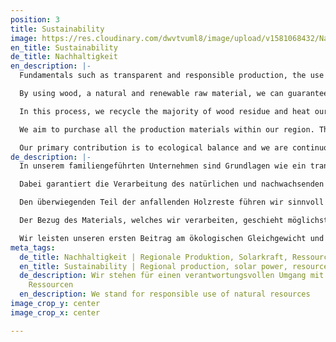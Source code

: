 ```yaml
---
position: 3
title: Sustainability
image: https://res.cloudinary.com/dwvtvuml8/image/upload/v1581068432/Nachhaltigkeit-Wald-Natur-Umwelt-Holz_pv33ia.jpg
en_title: Sustainability
de_title: Nachhaltigkeit
en_description: |-
  Fundamentals such as transparent and responsible production, the use of ecologically sourced materials, and fair working conditions are the core values of our family-run company. As a specialized manufacturer, we only develop custom-made and durable products with long-lasting materials. We actively stand against mass production and single-use products. Accordingly, we contribute to resource conversation and sustainable consumption.

  By using wood, a natural and renewable raw material, we can guarantee the responsible use of existing resources. Our processing standards, such as optimized cutting procedures, ensure maximum use of materials and therefore minimized waste in the production of our products.

  In this process, we recycle the majority of wood residue and heat our buildings and workshops with our in-house cogeneration unit. We generate our own solar power which enables us to operate our machines in a climate-neutral manner. As a result, we save approximately 25 tons of CO2-emissions per year.

  We aim to purchase all the production materials within our region. The elimination of intermediate transport saves additional packaging and resources. We consistently make our contribution resource preservation globally. In the past, we chose to promote the replanting of mangroves as a part of the REFORESTATION ([edenprojects.org] (https://www.edenproject.org)) with each product sold because this is where the need is greatest.

  Our primary contribution is to ecological balance and we are continuously striving toward a climate-neutral future.
de_description: |-
  In unserem familiengeführten Unternehmen sind Grundlagen wie ein transparenter und verantwortungsvoller Produktionsprozess, der Einsatz ökologisch vertretbarer Materialien und faire Arbeitsbedingungen fest verankert. Wir als spezialisierte Manufaktur entwickeln ausschließlich Maßanfertigungen mit einer enorm hohen Langlebigkeit und stehen mit unseren Produkten bewusst gegen Massenproduktion und Einwegprodukte. So leisten wir einen Beitrag zum Ressourcenerhalt und nachhaltigen Konsum.

  Dabei garantiert die Verarbeitung des natürlichen und nachwachsenden Rohstoffs Holz einen verantwortungsvollen Umgang mit den bestehenden Ressourcen. Unsere Verarbeitungsstandards, wie optimierte Verfahren für den Zuschnitt gewährleisten die maximale Materialnutzung und somit sehr wenig Verschnitt in der Produktion unserer Möbel.

  Den überwiegenden Teil der anfallenden Holzreste führen wir sinnvoll in einen Kreislauf zurück und heizen unsere Betriebsstätten mit dem hauseigenen Blockheizkraftwerk. Der eigens generierte, 100% ökologische, Solarstrom ermöglicht uns den klimaneutralen Betrieb unserer Maschinen, was in etwa einer CO2 Einsparung von 25 Tonnen CO2 im Jahr entspricht.

  Der Bezug des Materials, welches wir verarbeiten, geschieht möglichst regional. Der weitgehende Verzicht auf Transporte durch Zwischenhändler spart zusätzliche Umverpackungen und endliche Ressourcen. Auch global leisten wir ein Stück zum Erhalt der natürlichen Ressourcen Holz und haben uns daher dazu entschieden, mit jedem verkauften Produkt die Neupflanzung von Mangroven im Rahmen der REFORESTATION (edenprojects.org) voranzutreiben, da gerade hier der Bedarf am größten ist.

  Wir leisten unseren ersten Beitrag am ökologischen Gleichgewicht und sind kontinuierlich bestrebt in absehbarer Zukunft gänzlich klimaneutral zu agieren.
meta_tags:
  de_title: Nachhaltigkeit | Regionale Produktion, Solarkraft, Ressourcensparend
  en_title: Sustainability | Regional production, solar power, resource saving
  de_description: Wir stehen für einen verantwortungsvollen Umgang mit natürlichen
    Ressourcen
  en_description: We stand for responsible use of natural resources
image_crop_y: center
image_crop_x: center

---
```

